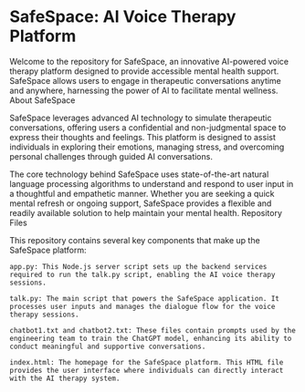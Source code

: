 # SafeSpace: AI Voice Therapy Platform
Welcome to the repository for SafeSpace, an innovative AI-powered voice therapy platform designed to provide accessible mental health support. SafeSpace allows users to engage in therapeutic conversations anytime and anywhere, harnessing the power of AI to facilitate mental wellness.
About SafeSpace

SafeSpace leverages advanced AI technology to simulate therapeutic conversations, offering users a confidential and non-judgmental space to express their thoughts and feelings. This platform is designed to assist individuals in exploring their emotions, managing stress, and overcoming personal challenges through guided AI conversations.

The core technology behind SafeSpace uses state-of-the-art natural language processing algorithms to understand and respond to user input in a thoughtful and empathetic manner. Whether you are seeking a quick mental refresh or ongoing support, SafeSpace provides a flexible and readily available solution to help maintain your mental health.
Repository Files

This repository contains several key components that make up the SafeSpace platform:

    app.py: This Node.js server script sets up the backend services required to run the talk.py script, enabling the AI voice therapy sessions.

    talk.py: The main script that powers the SafeSpace application. It processes user inputs and manages the dialogue flow for the voice therapy sessions.

    chatbot1.txt and chatbot2.txt: These files contain prompts used by the engineering team to train the ChatGPT model, enhancing its ability to conduct meaningful and supportive conversations.

    index.html: The homepage for the SafeSpace platform. This HTML file provides the user interface where individuals can directly interact with the AI therapy system.
